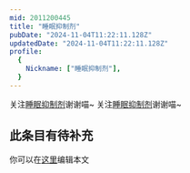 ```yaml
---
mid: 2011200445
title: "睡眠抑制剂"
pubDate: "2024-11-04T11:22:11.128Z"
updatedDate: "2024-11-04T11:22:11.128Z"
profile:
  {
    Nickname: ["睡眠抑制剂"],
  }
---
```


关注[睡眠抑制剂](https://space.bilibili.com/2011200445)谢谢喵~ 关注[睡眠抑制剂](https://space.bilibili.com/2011200445)谢谢喵~

## 此条目有待补充
你可以在[这里](https://github.com/Yuhanawa/VTuber.ICU-Content/edit/master/v/睡眠抑制剂/index.md)编辑本文

